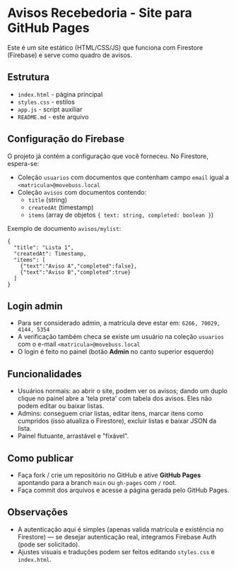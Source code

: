 
# Avisos Recebedoria - Site para GitHub Pages

Este é um site estático (HTML/CSS/JS) que funciona com Firestore (Firebase) e serve como quadro de avisos.

## Estrutura
- `index.html` - página principal
- `styles.css` - estilos
- `app.js` - script auxiliar
- `README.md` - este arquivo

## Configuração do Firebase
O projeto já contém a configuração que você forneceu. No Firestore, espera-se:
- Coleção `usuarios` com documentos que contenham campo `email` igual a `<matricula>@movebuss.local`
- Coleção `avisos` com documentos contendo:
  - `title` (string)
  - `createdAt` (timestamp)
  - `items` (array de objetos `{ text: string, completed: boolean }`)

Exemplo de documento `avisos/mylist`:
```
{
  "title": "Lista 1",
  "createdAt": Timestamp,
  "items": [
    {"text":"Aviso A","completed":false},
    {"text":"Aviso B","completed":true}
  ]
}
```

## Login admin
- Para ser considerado admin, a matrícula deve estar em: `6266, 70029, 4144, 5354`
- A verificação também checa se existe um usuário na coleção `usuarios` com o e-mail `<matricula>@movebuss.local`
- O login é feito no painel (botão **Admin** no canto superior esquerdo)

## Funcionalidades
- Usuários normais: ao abrir o site, podem ver os avisos; dando um duplo clique no painel abre a 'tela preta' com tabela dos avisos. Eles não podem editar ou baixar listas.
- Admins: conseguem criar listas, editar itens, marcar itens como cumpridos (isso atualiza o Firestore), excluir listas e baixar JSON da lista.
- Painel flutuante, arrastável e "fixável".

## Como publicar
- Faça fork / crie um repositório no GitHub e ative **GitHub Pages** apontando para a branch `main` ou `gh-pages` com `/` root.
- Faça commit dos arquivos e acesse a página gerada pelo GitHub Pages.

## Observações
- A autenticação aqui é simples (apenas valida matrícula e existência no Firestore) — se desejar autenticação real, integramos Firebase Auth (pode ser solicitado).
- Ajustes visuais e traduções podem ser feitos editando `styles.css` e `index.html`.
